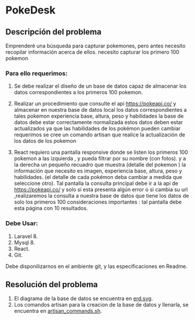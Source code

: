 
# PokeDesk

## Descripción del problema

Emprenderé una búsqueda para capturar pokemones,
pero antes necesito recopilar información acerca de ellos.
necesito capturar los primero 100 pokemon
 
### Para ello requerimos: 

1. Se debe realizar el diseño de un base de datos capaz de almacenar los datos correspondientes a los primeros 100 pokemon.

2.  Realizar un procedimiento que consulte el api https://pokeapi.co/ y almacenar en nuestra base de datos local los datos correspondientes a tales pokemon experiencia base, altura, peso y habilidades la base de datos debe estar correctamente normalizada estos datos deben estar actualizados ya que las habilidades  de los pokémon pueden cambiar requerimos se cree un comando artisan que realice la actualización de los datos de los pokemon

3. React requiero una pantalla responsive donde se listen los primeros 100 pokemon a las izquierda  , y pueda filtrar por su nombre (con fotos). y a la derecha un pequeño
recuadro que muestra (detalle del pokemon ) la información que necesito es imagen, experiencia base, altura, peso y habilidades.
(el detalle de cada pokémon deba cambiar a medida que seleccione otro). 
Tal pantalla la consulta principal debe ir a la api de https://pokeapi.co/ y solo si esta presenta algún error o si cambia su url ,realizaremos la consulta
a nuestra base de datos que tiene los datos de solo los primeros 100 consideraciones importantes :
tal pantalla debe esta página con 10 resultados.

### Debe Usar:

1. Laravel 8.
2. Mysql 8.
3. React.
4. Git.

Debe disponilizarnos en el ambiente git, y las especificaciones en Readme.

## Resolución del problema

1. El diagrama de la base de datos se encuentra en [erd.svg](erd.svg).
2. Los comandos artisan para la creacion de la base de datos y llenarla, se encuentra en [artisan_commands.sh](artisan_commands.sh).
